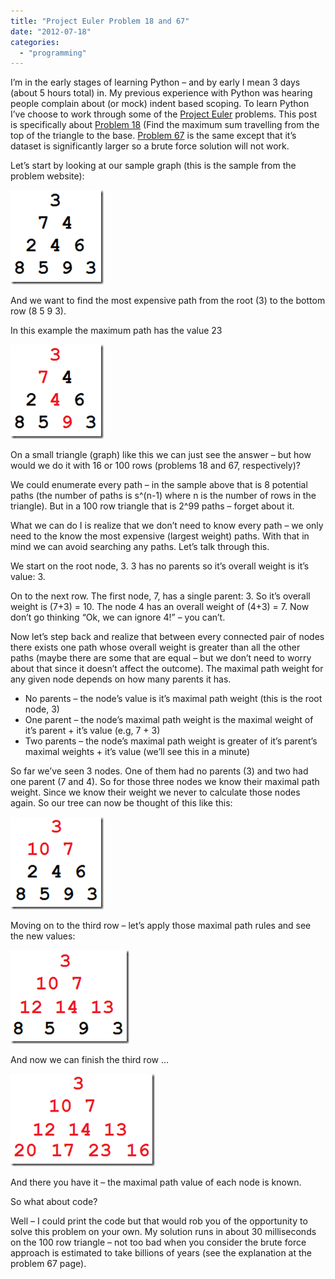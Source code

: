 ```yaml
---
title: "Project Euler Problem 18 and 67"
date: "2012-07-18"
categories: 
  - "programming"
---
```


I’m in the early stages of learning Python – and by early I mean 3 days (about 5 hours total) in. My previous experience with Python was hearing people complain about (or mock) indent based scoping. To learn Python I’ve choose to work through some of the [Project Euler](http://projecteuler.net) problems. This post is specifically about [Problem 18](http://projecteuler.net) (Find the maximum sum travelling from the top of the triangle to the base. [Problem 67](http://projecteuler.net/problem=67) is the same except that it’s dataset is significantly larger so a brute force solution will not work.

Let’s start by looking at our sample graph (this is the sample from the problem website):

[![tree1](images/tree1_thumb.png "tree1")](http://www.roberthorvick.com/wp-content/uploads/2012/07/tree1.png)

And we want to find the most expensive path from the root (3) to the bottom row (8 5 9 3).

In this example the maximum path has the value 23

[![tree2](images/tree2_thumb.png "tree2")](http://www.roberthorvick.com/wp-content/uploads/2012/07/tree2.png)

On a small triangle (graph) like this we can just see the answer – but how would we do it with 16 or 100 rows (problems 18 and 67, respectively)?

We could enumerate every path – in the sample above that is 8 potential paths (the number of paths is s^(n-1) where n is the number of rows in the triangle). But in a 100 row triangle that is 2^99 paths – forget about it.

What we can do I is realize that we don’t need to know every path – we only need to the know the most expensive (largest weight) paths. With that in mind we can avoid searching any paths. Let’s talk through this.

We start on the root node, 3. 3 has no parents so it’s overall weight is it’s value: 3.

On to the next row. The first node, 7, has a single parent: 3. So it’s overall weight is (7+3) = 10. The node 4 has an overall weight of (4+3) = 7. Now don’t go thinking “Ok, we can ignore 4!” – you can’t.

Now let’s step back and realize that between every connected pair of nodes there exists one path whose overall weight is greater than all the other paths (maybe there are some that are equal – but we don’t need to worry about that since it doesn’t affect the outcome). The maximal path weight for any given node depends on how many parents it has.

- No parents – the node’s value is it’s maximal path weight (this is the root node, 3)
- One parent – the node’s maximal path weight is the maximal weight of it’s parent + it’s value (e.g, 7 + 3)
- Two parents – the node’s maximal path weight is greater of it’s parent’s maximal weights + it’s value (we’ll see this in a minute)

So far we’ve seen 3 nodes. One of them had no parents (3) and two had one parent (7 and 4). So for those three nodes we know their maximal path weight. Since we know their weight we never to calculate those nodes again. So our tree can now be thought of this like this:

[![tree3](images/tree3_thumb.png "tree3")](http://www.roberthorvick.com/wp-content/uploads/2012/07/tree3.png)

Moving on to the third row – let’s apply those maximal path rules and see the new values:

[![tree4](images/tree4_thumb.png "tree4")](http://www.roberthorvick.com/wp-content/uploads/2012/07/tree4.png)

And now we can finish the third row …

[![tree5](images/tree5_thumb.png "tree5")](http://www.roberthorvick.com/wp-content/uploads/2012/07/tree5.png)

And there you have it – the maximal path value of each node is known.

So what about code?

Well – I could print the code but that would rob you of the opportunity to solve this problem on your own. My solution runs in about 30 milliseconds on the 100 row triangle – not too bad when you consider the brute force approach is estimated to take billions of years (see the explanation at the problem 67 page).

